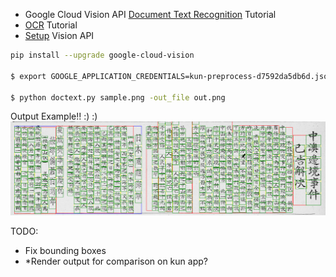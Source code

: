 -  Google Cloud Vision API [Document Text Recognition](https://cloud.google.com/vision/docs/fulltext-annotations#making_the_api_request_and_reading_text_bounds_from_the_response) Tutorial
- [OCR](https://cloud.google.com/vision/docs/ocr) Tutorial
- [Setup](https://cloud.google.com/vision/docs/libraries#installing_the_client_library) Vision API

```bash
pip install --upgrade google-cloud-vision

$ export GOOGLE_APPLICATION_CREDENTIALS=kun-preprocess-d7592da5db6d.json

$ python doctext.py sample.png -out_file out.png
```
Output Example!! :) :) 
![](out.png)

TODO:
- Fix bounding boxes
- *Render output for comparison on kun app?
